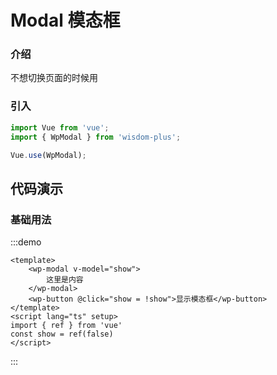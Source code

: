 # Modal 模态框

### 介绍

不想切换页面的时候用

### 引入

```js
import Vue from 'vue';
import { WpModal } from 'wisdom-plus';

Vue.use(WpModal);
```

## 代码演示

### 基础用法

:::demo
```vue
<template>
    <wp-modal v-model="show">
        这里是内容
    </wp-modal>
    <wp-button @click="show = !show">显示模态框</wp-button>
</template>
<script lang="ts" setup>
import { ref } from 'vue'
const show = ref(false)
</script>
```
:::